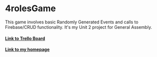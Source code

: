 # 4rolesGame
This game involves basic Randomly Generated Events and calls to Firebase/CRUD functionality. 
It's my Unit 2 project for General Assembly.

#### [Link to Trello Board](https://trello.com/b/t5cIjn9S/4roles)

#### [Link to my homepage](http://www.alisonnicolestuart.tech)
